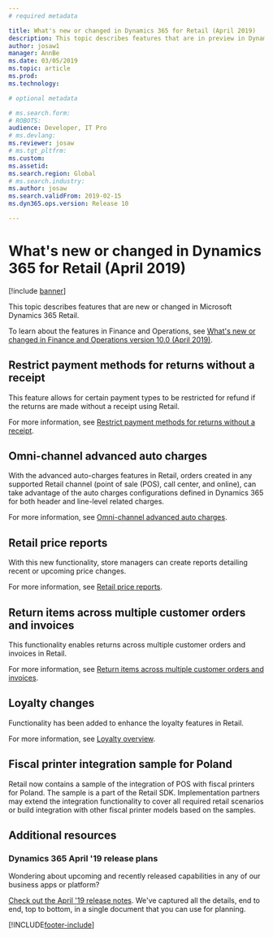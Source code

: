 ```yaml
---
# required metadata

title: What's new or changed in Dynamics 365 for Retail (April 2019)
description: This topic describes features that are in preview in Dynamics 365 Retail. 
author: josaw1
manager: AnnBe
ms.date: 03/05/2019
ms.topic: article
ms.prod: 
ms.technology: 

# optional metadata

# ms.search.form: 
# ROBOTS: 
audience: Developer, IT Pro
# ms.devlang: 
ms.reviewer: josaw
# ms.tgt_pltfrm: 
ms.custom: 
ms.assetid: 
ms.search.region: Global
# ms.search.industry: 
ms.author: josaw
ms.search.validFrom: 2019-02-15 
ms.dyn365.ops.version: Release 10

---
```

# What's new or changed in Dynamics 365 for Retail (April 2019)

[!include [banner](../../includes/banner.md)]

This topic describes features that are new or changed in Microsoft Dynamics 365 Retail. 

To learn about the features in Finance and Operations, see [What's new or changed in Finance and Operations version 10.0 (April 2019)](https://docs.microsoft.com/dynamics365/unified-operations/fin-and-ops/get-started/whats-new-changed-10).

## Restrict payment methods for returns without a receipt

This feature allows for certain payment types to be restricted for refund if the returns are made without a receipt using Retail.

For more information, see [Restrict payment methods for returns without a receipt](../../retail/payment-methods-restrictions.md).

## Omni-channel advanced auto charges

With the advanced auto-charges features in Retail, orders created in any supported Retail channel (point of sale (POS), call center, and online), can take advantage of the auto charges configurations defined in Dynamics 365 for both header and line-level related charges.

For more information, see [Omni-channel advanced auto charges](../../retail/omni-auto-charges.md).

## Retail price reports

With this new functionality, store managers can create reports detailing recent or upcoming price changes.

For more information, see [Retail price reports](../../retail/price-report.md).

## Return items across multiple customer orders and invoices

This functionality enables returns across multiple customer orders and invoices in Retail.

For more information, see [Return items across multiple customer orders and invoices](../../retail/multireturn.md).

## Loyalty changes

Functionality has been added to enhance the loyalty features in Retail.

For more information, see [Loyalty overview](../../retail/set-up-customer-loyalty-program.md).

## Fiscal printer integration sample for Poland

Retail now contains a sample of the integration of POS with fiscal printers for Poland. The sample is a part of the Retail SDK. Implementation partners may extend the integration functionality to cover all required retail scenarios or build integration with other fiscal printer models based on the samples.

## Additional resources

### Dynamics 365 April '19 release plans

Wondering about upcoming and recently released capabilities in any of our business apps or platform?

[Check out the April '19 release notes](https://docs.microsoft.com/business-applications-release-notes/April19/index). We've captured all the details, end to end, top to bottom, in a single document that you can use for planning.


[!INCLUDE[footer-include](../../includes/footer-banner.md)]